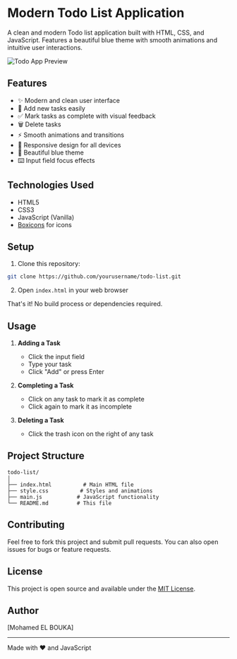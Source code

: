 # Modern Todo List Application

A clean and modern Todo list application built with HTML, CSS, and JavaScript. Features a beautiful blue theme with smooth animations and intuitive user interactions.

![Todo App Preview](preview.png)

## Features

- ✨ Modern and clean user interface
- 🎯 Add new tasks easily
- ✅ Mark tasks as complete with visual feedback
- 🗑️ Delete tasks
- ⚡ Smooth animations and transitions
- 📱 Responsive design for all devices
- 🎨 Beautiful blue theme
- ⌨️ Input field focus effects

## Technologies Used

- HTML5
- CSS3
- JavaScript (Vanilla)
- [Boxicons](https://boxicons.com/) for icons

## Setup

1. Clone this repository:
```bash
git clone https://github.com/yourusername/todo-list.git
```

2. Open `index.html` in your web browser

That's it! No build process or dependencies required.

## Usage

1. **Adding a Task**
   - Click the input field
   - Type your task
   - Click "Add" or press Enter

2. **Completing a Task**
   - Click on any task to mark it as complete
   - Click again to mark it as incomplete

3. **Deleting a Task**
   - Click the trash icon on the right of any task

## Project Structure

```
todo-list/
│
├── index.html          # Main HTML file
├── style.css          # Styles and animations
├── main.js           # JavaScript functionality
└── README.md         # This file
```

## Contributing

Feel free to fork this project and submit pull requests. You can also open issues for bugs or feature requests.

## License

This project is open source and available under the [MIT License](LICENSE).

## Author

[Mohamed EL BOUKA]

---

Made with ❤️ and JavaScript 
